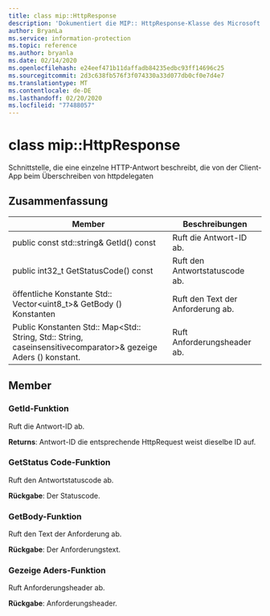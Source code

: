 ```yaml
---
title: class mip::HttpResponse
description: 'Dokumentiert die MIP:: HttpResponse-Klasse des Microsoft Information Protection (MIP) SDK.'
author: BryanLa
ms.service: information-protection
ms.topic: reference
ms.author: bryanla
ms.date: 02/14/2020
ms.openlocfilehash: e24eef471b11daffadb84235edbc93ff14696c25
ms.sourcegitcommit: 2d3c638fb576f3f074330a33d077db0cf0e7d4e7
ms.translationtype: MT
ms.contentlocale: de-DE
ms.lasthandoff: 02/20/2020
ms.locfileid: "77488057"
---
```

# <a name="class-miphttpresponse"></a>class mip::HttpResponse 
Schnittstelle, die eine einzelne HTTP-Antwort beschreibt, die von der Client-App beim Überschreiben von httpdelegaten
  
## <a name="summary"></a>Zusammenfassung
 Member                        | Beschreibungen                                
--------------------------------|---------------------------------------------
public const std::string& GetId() const  |  Ruft die Antwort-ID ab.
public int32_t GetStatusCode() const  |  Ruft den Antwortstatuscode ab.
öffentliche Konstante Std:: Vector\<uint8_t\>& GetBody () Konstanten  |  Ruft den Text der Anforderung ab.
Public Konstanten Std:: Map\<Std:: String, Std:: String, caseinsensitivecomparator\>& gezeige Aders () konstant.  |  Ruft Anforderungsheader ab.
  
## <a name="members"></a>Member
  
### <a name="getid-function"></a>GetId-Funktion
Ruft die Antwort-ID ab.

  
**Returns**: Antwort-ID die entsprechende HttpRequest weist dieselbe ID auf.
  
### <a name="getstatuscode-function"></a>GetStatus Code-Funktion
Ruft den Antwortstatuscode ab.

  
**Rückgabe**: Der Statuscode.
  
### <a name="getbody-function"></a>GetBody-Funktion
Ruft den Text der Anforderung ab.

  
**Rückgabe**: Der Anforderungstext.
  
### <a name="getheaders-function"></a>Gezeige Aders-Funktion
Ruft Anforderungsheader ab.

  
**Rückgabe**: Anforderungsheader.
